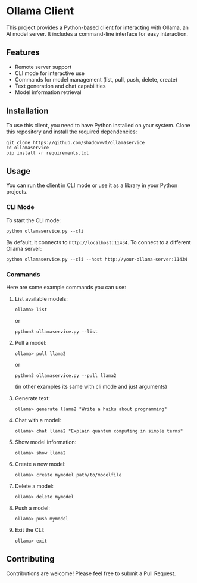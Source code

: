 # Ollama Client

This project provides a Python-based client for interacting with Ollama, an AI model server. It includes a command-line interface for easy interaction.

## Features

- Remote server support
- CLI mode for interactive use
- Commands for model management (list, pull, push, delete, create)
- Text generation and chat capabilities
- Model information retrieval

## Installation

To use this client, you need to have Python installed on your system. Clone this repository and install the required dependencies:

```
git clone https://github.com/shadowvvf/ollamaservice
cd ollamaservice
pip install -r requirements.txt
```

## Usage

You can run the client in CLI mode or use it as a library in your Python projects.

### CLI Mode

To start the CLI mode:

```
python ollamaservice.py --cli
```

By default, it connects to `http://localhost:11434`. To connect to a different Ollama server:

```
python ollamaservice.py --cli --host http://your-ollama-server:11434
```

### Commands

Here are some example commands you can use:

1. List available models:
   ```
   ollama> list
   ```
   or
   ```
   python3 ollamaservice.py --list
   ```

2. Pull a model:
   ```
   ollama> pull llama2
   ```
   or
   ```
   python3 ollamaservice.py --pull llama2
   ```
   (in other examples its same with cli mode and just arguments)

3. Generate text:
   ```
   ollama> generate llama2 "Write a haiku about programming"
   ```

4. Chat with a model:
   ```
   ollama> chat llama2 "Explain quantum computing in simple terms"
   ```

5. Show model information:
   ```
   ollama> show llama2
   ```

6. Create a new model:
   ```
   ollama> create mymodel path/to/modelfile
   ```

7. Delete a model:
   ```
   ollama> delete mymodel
   ```

8. Push a model:
   ```
   ollama> push mymodel
   ```

9. Exit the CLI:
   ```
   ollama> exit
   ```

## Contributing

Contributions are welcome! Please feel free to submit a Pull Request.

